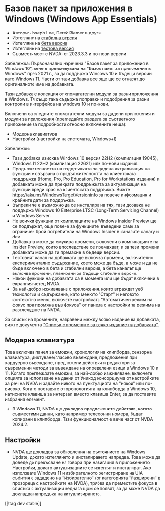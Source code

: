 # Базов пакет за приложения в Windows (Windows App Essentials) #

* Автори: Joseph Lee, Derek Riemer и други
* Изтегляне на [стабилна версия][1]
* Изтегляне на [бета версия][2]
* Изтегляне на [тестова версия][3]
* Съвместимост с NVDA: от 2023.3.3 и по-нови версии

Забележка: Първоначално наречена "Базов пакет за приложения в Windows 10",
вече е преименувана на "Базов пакет за приложения в Windows" през 2021 г.,
за да поддържа Windows 10 и бъдещи версии като Windows 11. Части от тази
добавка все още ще се отнасят до оригиналното име на добавката.

Тази добавка е колекция от спомагателни модули за разни приложения в
Windows. Тя също така съдържа поправки и подобрения за разни контроли в
интерфейса на windows 10 и по-нови.

Включени са следните спомагателни модули за дадени приложения и модули за
приложения (прегледайте раздела за съответното приложение за подробности
относно включените неща):

* Модерна клавиатура
* Настройки (настройки на системата, Windows+I)

Забележки:

* Тази добавка изисква Windows 10 версия 22H2 (компилация 19045), Windows 11
  22H2 (компилация 22621) или по-нови издания.
* Продължителността на поддръжката за дадена актуализация на функции е
  свързана с продължителността на клиентската поддръжка (Home, Pro, Pro
  Education, Pro for Workstations издания) и добавката може да прекрати
  поддръжката за актуализация на функции преди края на клиентската
  поддръжка. Вижте <https://aka.ms/WindowsTargetVersioninfo> за повече
  информация и крайните дати за поддръжка.
* Въпреки че е възможно да се инсталира на тях, тази добавка не поддържа
  Windows 10 Enterprise LTSC (Long-Term Servicing Channel) и Windows Server.
* Не всички функции от компилациите на Windows Insider Preview ще се
  поддържат, още повече за функциите, въведени само за ограничен брой
  потребители на Windows Insider в каналите canary и dev.
* Добавката може да емулира промени, включени в компилациите на Insider
  Preview, които впоследствие се премахват, и за тези промени добавката може
  да ги премахне в бъдещи версии.
* Тестовият канал на добавката ще включва промени, включително
  експериментално съдържание, което може да бъде, а може и да не бъде
  включено в бета и стабилни версии, а бета каналът ще включва промени,
  планирани за бъдещи стабилни версии.
* Някои функции на добавката са в момента или ще бъдат включени в екранния
  четец NVDA.
* За най-добро изживяване с приложения, които вграждат уеб технологии и
  съдържание, като менюто "Старт" и неговото контекстно меню, включете
  настройката "Автоматичен режим на фокус при промяна във фокуса" от панела
  с настройки за режима на разглеждане на NVDA.

За списък на промените, направени между всяко издание на добавката, вижте
документа ["Списък с промените за всяко издание на добавката"][4].

## Модерна клавиатура

Това включва панел за емоджи, хронология на клипборда, сензорна клавиатура,
диктуване/гласово въвеждане, предложения при хардуерно въвеждане, предложени
действия и редактори за съвременни методи за въвеждане на определени езици в
Windows 10 и 11. Когато преглеждате емоджи, за най-добро изживяване,
включете опцията за използване на данни от Уникод консорциума от настройките
за реч на NVDA и задайте нивото на пунктуацията на "някои" или
по-високо. Когато поставяте от хронологията на клипборда в Windows 10,
натиснете клавиша за интервал вместо клавиша Enter, за да поставите избрания
елемент.

* В Windows 11, NVDA ще докладва предложените действия, когато съвместими
  данни, като например телефонни номера, бъдат копирани в клипборда. Тази
  функционалност е вече част от NVDA 2024.2.

## Настройки

* NVDA ще докладва за обновления на състоянието на Windows Update, докато
  изтеглянето и инсталирането напредва. Това може да доведе до прекъсване на
  говора при навигация в приложението Настройки, докато актуализациите се
  изтеглят и инсталират. Ако използвате Windows 11 и избирателното
  регистриране на UIA събития е зададено на "Избирателно" (от категорията
  "Разширени" в прозореца с настройките на NVDA), трябва да преместите
  фокуса в списъка с актуализации веднага щом се появят, за да може NVDA да
  докладва напредъка на актуализирането.

[[!tag dev stable]]

[1]: https://www.nvaccess.org/addonStore/legacy?file=wintenApps

[2]: https://www.nvaccess.org/addonStore/legacy?file=wintenApps-beta

[3]: https://www.nvaccess.org/addonStore/legacy?file=wintenApps-dev

[4]: https://github.com/josephsl/wintenapps/wiki/w10changelog

